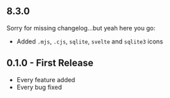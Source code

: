 ## 8.3.0
Sorry for missing changelog...but yeah here you go:
* Added `.mjs`, `.cjs`, `sqlite`, `svelte` and `sqlite3` icons


## 0.1.0 - First Release
* Every feature added
* Every bug fixed
